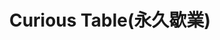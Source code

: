 ---
title: "Curious Table(永久歇業)"
description: "Curious Table(永久歇業)"
layout: shop
keywords:
  - 美食競賽
  - 台灣美食
  - 美食精選
datePublished: "2025-06-30"
dateModified: "2025-07-03"
city: "台北市"
district: "中山區"
address: "台北市中山北路二段39巷3號Regent Galleria B2"
phone: ""
geo: "25.054083998737152, 121.52428462415465"
google_map: "https://maps.app.goo.gl/UazsyfRFHP5nEYkf8"
footinder: "https://footinder.com.tw/%e5%8f%b0%e5%8c%97%e5%b8%82%e4%b8%ad%e5%b1%b1%e5%8d%80/52556/"
official: ""
award:
  - name: "500盤"
    year: "2024"
    entries:
      - dishes:
          - "阿拉伯的勞倫斯"
          - "威靈頓"
          - "月球旅行記"

---
